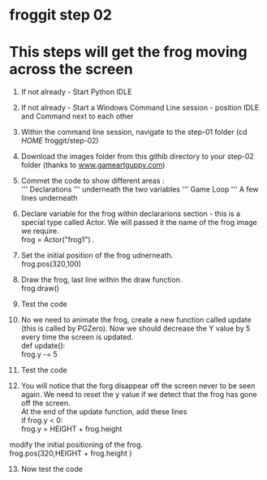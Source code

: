 # froggit step 02

# This steps will get the frog moving across the screen

1. If not already - Start Python IDLE
2. If not already - Start a Windows Command Line session - position IDLE and Command next to each other
3. Within the command line session, navigate to the step-01 folder (cd  _HOME_ froggit/step-02)
4. Download the images folder from this githib directory to your step-02 folder (thanks to www.gameartguppy.com)
5. Commet the code to show different areas :  
''' Declarations '''    underneath the two variables
''' Game Loop '''   A few lines underneath

6. Declare variable for the frog within declararions section - this is a special type called Actor. We will passed it the name of the frog image we require.  
    frog = Actor("frog1") . 
7. Set the initial position of the frog udnerneath.   
    frog.pos(320,100)
8. Draw the frog, last line within the draw function.  
    frog.draw() 
9. Test the code
10. No we need to animate the frog, create a new function called update (this is called by PGZero). Now we should decrease the Y value by 5 every time the screen is updated.   
def update():  
    frog.y -= 5
11. Test the code
12. You will notice that the forg disappear off the screen never to be seen again. We need to reset the y value if we detect that the frog has gone off the screen.  
At the end of the update function, add these lines  
if frog.y < 0:  
    frog.y = HEIGHT + frog.height  

modify the initial positioning of the frog.  
    frog.pos(320,HEIGHT + frog.height )

13. Now test the code   











